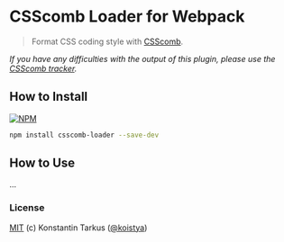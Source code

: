 # CSScomb Loader for Webpack

> Format CSS coding style with [CSScomb](http://csscomb.com/).

*If you have any difficulties with the output of this plugin, please use the
[CSScomb tracker](https://github.com/csscomb/csscomb.js/issues).*

## How to Install

[![NPM](https://nodei.co/npm/csscomb-loader.png?compact=true)](https://www.npmjs.org/package/csscomb-loader)

```sh
npm install csscomb-loader --save-dev
```

## How to Use

...

### License

[MIT](./LICENSE.txt) (c) Konstantin Tarkus ([@koistya](https://twitter.com/koistya))
